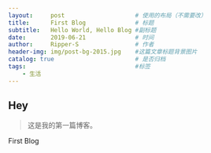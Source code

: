 ```yaml
---
layout:     post                    # 使用的布局（不需要改）
title:      First Blog              # 标题 
subtitle:   Hello World, Hello Blog #副标题
date:       2019-06-21              # 时间
author:     Ripper-S                # 作者
header-img: img/post-bg-2015.jpg    #这篇文章标题背景图片
catalog: true                       # 是否归档
tags:                               #标签
    - 生活
---
```


## Hey
>这是我的第一篇博客。

First Blog

